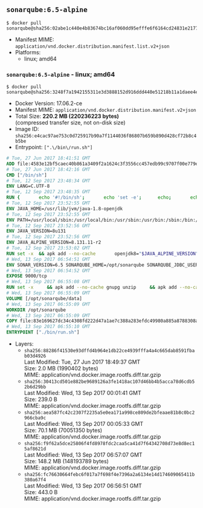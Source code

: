 ## `sonarqube:6.5-alpine`

```console
$ docker pull sonarqube@sha256:02abe1c440e4b83674bc16af060dd95efffe6f6164cd24831e2177afceb3429d
```

-	Manifest MIME: `application/vnd.docker.distribution.manifest.list.v2+json`
-	Platforms:
	-	linux; amd64

### `sonarqube:6.5-alpine` - linux; amd64

```console
$ docker pull sonarqube@sha256:3248f7a1942155311e3d3888152d916ddd440e51218b11a1daee4ed8748faf85
```

-	Docker Version: 17.06.2-ce
-	Manifest MIME: `application/vnd.docker.distribution.manifest.v2+json`
-	Total Size: **220.2 MB (220236223 bytes)**  
	(compressed transfer size, not on-disk size)
-	Image ID: `sha256:e4cac97ae753c0d725917b90a7f1144036f86807b659b890d428cf72b8c4b5be`
-	Entrypoint: `[".\/bin\/run.sh"]`

```dockerfile
# Tue, 27 Jun 2017 18:41:51 GMT
ADD file:4583e12bf5caec40b861a3409f2a1624c3f3556cc457edb99c9707f00e779e45 in / 
# Tue, 27 Jun 2017 18:42:16 GMT
CMD ["/bin/sh"]
# Tue, 12 Sep 2017 23:48:34 GMT
ENV LANG=C.UTF-8
# Tue, 12 Sep 2017 23:48:35 GMT
RUN { 		echo '#!/bin/sh'; 		echo 'set -e'; 		echo; 		echo 'dirname "$(dirname "$(readlink -f "$(which javac || which java)")")"'; 	} > /usr/local/bin/docker-java-home 	&& chmod +x /usr/local/bin/docker-java-home
# Tue, 12 Sep 2017 23:52:55 GMT
ENV JAVA_HOME=/usr/lib/jvm/java-1.8-openjdk
# Tue, 12 Sep 2017 23:52:55 GMT
ENV PATH=/usr/local/sbin:/usr/local/bin:/usr/sbin:/usr/bin:/sbin:/bin:/usr/lib/jvm/java-1.8-openjdk/jre/bin:/usr/lib/jvm/java-1.8-openjdk/bin
# Tue, 12 Sep 2017 23:52:56 GMT
ENV JAVA_VERSION=8u131
# Tue, 12 Sep 2017 23:52:56 GMT
ENV JAVA_ALPINE_VERSION=8.131.11-r2
# Tue, 12 Sep 2017 23:53:02 GMT
RUN set -x 	&& apk add --no-cache 		openjdk8="$JAVA_ALPINE_VERSION" 	&& [ "$JAVA_HOME" = "$(docker-java-home)" ]
# Wed, 13 Sep 2017 06:54:51 GMT
ENV SONAR_VERSION=6.5 SONARQUBE_HOME=/opt/sonarqube SONARQUBE_JDBC_USERNAME=sonar SONARQUBE_JDBC_PASSWORD=sonar SONARQUBE_JDBC_URL=
# Wed, 13 Sep 2017 06:54:52 GMT
EXPOSE 9000/tcp
# Wed, 13 Sep 2017 06:55:08 GMT
RUN set -x     && apk add --no-cache gnupg unzip     && apk add --no-cache libressl wget     && gpg --keyserver ha.pool.sks-keyservers.net --recv-keys F1182E81C792928921DBCAB4CFCA4A29D26468DE     && mkdir /opt     && cd /opt     && wget -O sonarqube.zip --no-verbose https://sonarsource.bintray.com/Distribution/sonarqube/sonarqube-$SONAR_VERSION.zip     && wget -O sonarqube.zip.asc --no-verbose https://sonarsource.bintray.com/Distribution/sonarqube/sonarqube-$SONAR_VERSION.zip.asc     && gpg --batch --verify sonarqube.zip.asc sonarqube.zip     && unzip sonarqube.zip     && mv sonarqube-$SONAR_VERSION sonarqube     && rm sonarqube.zip*     && rm -rf $SONARQUBE_HOME/bin/*
# Wed, 13 Sep 2017 06:55:09 GMT
VOLUME [/opt/sonarqube/data]
# Wed, 13 Sep 2017 06:55:09 GMT
WORKDIR /opt/sonarqube
# Wed, 13 Sep 2017 06:55:09 GMT
COPY file:83e169627dc34c4308fd222d47a1ae7c388a283efdc49980a885a8788308a052 in /opt/sonarqube/bin/ 
# Wed, 13 Sep 2017 06:55:10 GMT
ENTRYPOINT ["./bin/run.sh"]
```

-	Layers:
	-	`sha256:88286f41530e93dffd4b964e1db22ce4939fffa4a4c665dab8591fbab03d4926`  
		Last Modified: Tue, 27 Jun 2017 18:49:37 GMT  
		Size: 2.0 MB (1990402 bytes)  
		MIME: application/vnd.docker.image.rootfs.diff.tar.gzip
	-	`sha256:30413cd501e882be9689126a3fe1418ac107d46bb4b5acca78d6cdb52b6d29bb`  
		Last Modified: Wed, 13 Sep 2017 00:01:41 GMT  
		Size: 239.0 B  
		MIME: application/vnd.docker.image.rootfs.diff.tar.gzip
	-	`sha256:aea587fc42c2307f2235a5e0ea171a998ce809de2bfeaae81b8c0bc2966cba9c`  
		Last Modified: Wed, 13 Sep 2017 00:05:33 GMT  
		Size: 70.1 MB (70051350 bytes)  
		MIME: application/vnd.docker.image.rootfs.diff.tar.gzip
	-	`sha256:f9f62a5dce25806f4fd8978fdc2caa5ca41d7f64342708d73e8d8ec15af8621d`  
		Last Modified: Wed, 13 Sep 2017 06:57:07 GMT  
		Size: 148.2 MB (148193789 bytes)  
		MIME: application/vnd.docker.image.rootfs.diff.tar.gzip
	-	`sha256:fc76630664febc6f017a7f698f4e7396a2a6134e14d174609065411b380a67f4`  
		Last Modified: Wed, 13 Sep 2017 06:56:51 GMT  
		Size: 443.0 B  
		MIME: application/vnd.docker.image.rootfs.diff.tar.gzip
